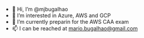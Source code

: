 - 👋 Hi, I’m @mjbugalhao
- 👀 I’m interested in Azure, AWS and GCP
- 🌱 I’m currently preparin for the AWS CAA exam
- 📫 I can be reached at mario.bugalhao@gmail.com

<!---
mjbugalhao/mjbugalhao is a ✨ special ✨ repository because its `README.md` (this file) appears on your GitHub profile.
You can click the Preview link to take a look at your changes.
--->
